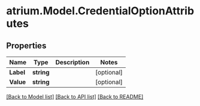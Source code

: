 # atrium.Model.CredentialOptionAttributes
## Properties

Name | Type | Description | Notes
------------ | ------------- | ------------- | -------------
**Label** | **string** |  | [optional] 
**Value** | **string** |  | [optional] 

[[Back to Model list]](../README.md#documentation-for-models) [[Back to API list]](../README.md#documentation-for-api-endpoints) [[Back to README]](../README.md)

